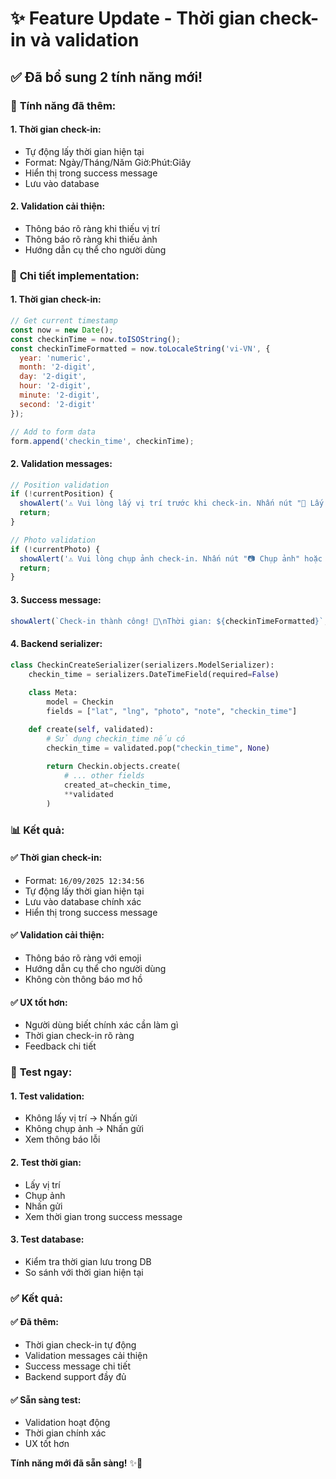 # ✨ Feature Update - Thời gian check-in và validation

## ✅ **Đã bổ sung 2 tính năng mới!**

### 🎯 **Tính năng đã thêm:**

#### **1. Thời gian check-in:**
- Tự động lấy thời gian hiện tại
- Format: Ngày/Tháng/Năm Giờ:Phút:Giây
- Hiển thị trong success message
- Lưu vào database

#### **2. Validation cải thiện:**
- Thông báo rõ ràng khi thiếu vị trí
- Thông báo rõ ràng khi thiếu ảnh
- Hướng dẫn cụ thể cho người dùng

### 🔧 **Chi tiết implementation:**

#### **1. Thời gian check-in:**
```javascript
// Get current timestamp
const now = new Date();
const checkinTime = now.toISOString();
const checkinTimeFormatted = now.toLocaleString('vi-VN', {
  year: 'numeric',
  month: '2-digit',
  day: '2-digit',
  hour: '2-digit',
  minute: '2-digit',
  second: '2-digit'
});

// Add to form data
form.append('checkin_time', checkinTime);
```

#### **2. Validation messages:**
```javascript
// Position validation
if (!currentPosition) {
  showAlert('⚠️ Vui lòng lấy vị trí trước khi check-in. Nhấn nút "📍 Lấy tọa độ" để lấy vị trí hiện tại.', 'error');
  return;
}

// Photo validation
if (!currentPhoto) {
  showAlert('⚠️ Vui lòng chụp ảnh check-in. Nhấn nút "📷 Chụp ảnh" hoặc chạm vào ô camera để chụp ảnh.', 'error');
  return;
}
```

#### **3. Success message:**
```javascript
showAlert(`Check-in thành công! 🎉\nThời gian: ${checkinTimeFormatted}`, 'success');
```

#### **4. Backend serializer:**
```python
class CheckinCreateSerializer(serializers.ModelSerializer):
    checkin_time = serializers.DateTimeField(required=False)
    
    class Meta:
        model = Checkin
        fields = ["lat", "lng", "photo", "note", "checkin_time"]

    def create(self, validated):
        # Sử dụng checkin_time nếu có
        checkin_time = validated.pop("checkin_time", None)
        
        return Checkin.objects.create(
            # ... other fields
            created_at=checkin_time,
            **validated
        )
```

### 📊 **Kết quả:**

#### **✅ Thời gian check-in:**
- Format: `16/09/2025 12:34:56`
- Tự động lấy thời gian hiện tại
- Lưu vào database chính xác
- Hiển thị trong success message

#### **✅ Validation cải thiện:**
- Thông báo rõ ràng với emoji
- Hướng dẫn cụ thể cho người dùng
- Không còn thông báo mơ hồ

#### **✅ UX tốt hơn:**
- Người dùng biết chính xác cần làm gì
- Thời gian check-in rõ ràng
- Feedback chi tiết

### 🚀 **Test ngay:**

#### **1. Test validation:**
- Không lấy vị trí → Nhấn gửi
- Không chụp ảnh → Nhấn gửi
- Xem thông báo lỗi

#### **2. Test thời gian:**
- Lấy vị trí
- Chụp ảnh
- Nhấn gửi
- Xem thời gian trong success message

#### **3. Test database:**
- Kiểm tra thời gian lưu trong DB
- So sánh với thời gian hiện tại

### ✅ **Kết quả:**

#### **✅ Đã thêm:**
- Thời gian check-in tự động
- Validation messages cải thiện
- Success message chi tiết
- Backend support đầy đủ

#### **✅ Sẵn sàng test:**
- Validation hoạt động
- Thời gian chính xác
- UX tốt hơn

**Tính năng mới đã sẵn sàng!** ✨🎉
